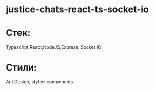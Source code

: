 # justice-chats-react-ts-socket-io

# Cтек:
Typescript,React,NodeJS,Express, Socket IO 
# Стили: 
Ant Design, styled-components
